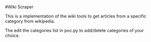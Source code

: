 #Wiki Scraper

This is a implementation of the wiki tools to get articles from a specific category from wikipedia.

The edit the categories list in poc.py to add/delete categories of your choice.